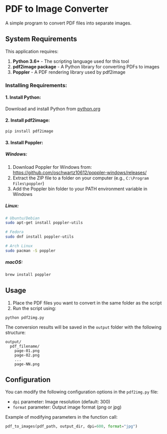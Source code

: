 # PDF to Image Converter

A simple program to convert PDF files into separate images.

## System Requirements

This application requires:

1. **Python 3.6+** - The scripting language used for this tool
2. **pdf2image package** - A Python library for converting PDFs to images
3. **Poppler** - A PDF rendering library used by pdf2image

### Installing Requirements:

#### 1. Install Python:
Download and install Python from [python.org](https://www.python.org/downloads/)

#### 2. Install pdf2image:
```
pip install pdf2image
```

#### 3. Install Poppler:

##### Windows:
1. Download Poppler for Windows from: https://github.com/oschwartz10612/poppler-windows/releases/
2. Extract the ZIP file to a folder on your computer (e.g., `C:\Program Files\poppler`)
3. Add the Poppler bin folder to your PATH environment variable in Windows

##### Linux:
```bash
# Ubuntu/Debian
sudo apt-get install poppler-utils

# Fedora
sudo dnf install poppler-utils

# Arch Linux
sudo pacman -S poppler
```

##### macOS:
```bash
brew install poppler
```

## Usage

1. Place the PDF files you want to convert in the same folder as the script
2. Run the script using:
```
python pdf2img.py
```

The conversion results will be saved in the `output` folder with the following structure:
```
output/
  pdf_filename/
    page-01.png
    page-02.png
    ...
    page-NN.png
```

## Configuration

You can modify the following configuration options in the `pdf2img.py` file:
- `dpi` parameter: Image resolution (default: 300)
- `format` parameter: Output image format (png or jpg)

Example of modifying parameters in the function call:
```python
pdf_to_images(pdf_path, output_dir, dpi=600, format="jpg")
```